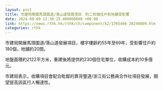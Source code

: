 ```yaml
---
layout: post
title: 市建局開展馬頭圍道/落山道發展項目　約二百個住戶和地舖受影響
date: 2024-08-09 12:30:25.000000000 +08:00
link: https://news.rthk.hk/rthk/ch/component/k2/1765466-20240809.htm
categories: rthk
---
```


市建局開展馬頭圍道/落山道發展項目，樓宇樓齡約55年至69年，受影響住戶約180個，地舖約20間。

地盤面積約2122平方米，重建後將提供約230個住宅單位，收購成本約10多億元。

市建局表示，收購項目會配合毗鄰的靠背壟道/浙江街公務員合作社項目發展，期望提高該區行人暢達性。
